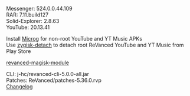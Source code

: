 Messenger: 524.0.0.44.109  
RAR: 7.11.build127  
Solid-Explorer: 2.8.63  
YouTube: 20.13.41  

Install [Microg](https://github.com/ReVanced/GmsCore/releases) for non-root YouTube and YT Music APKs  
Use [zygisk-detach](https://github.com/j-hc/zygisk-detach) to detach root ReVanced YouTube and YT Music from Play Store  

[revanced-magisk-module](https://github.com/j-hc/revanced-magisk-module)
  
CLI: j-hc/revanced-cli-5.0.0-all.jar  
Patches: ReVanced/patches-5.36.0.rvp  
[Changelog](https://github.com/ReVanced/revanced-patches/releases/tag/v5.36.0)  
